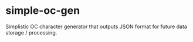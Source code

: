 # simple-oc-gen
 Simplistic OC character generator that outputs JSON format for future data storage / processing.
